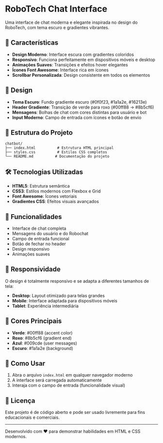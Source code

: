# RoboTech Chat Interface

Uma interface de chat moderna e elegante inspirada no design do RoboTech, com tema escuro e gradientes vibrantes.

## 🚀 Características

- **Design Moderno**: Interface escura com gradientes coloridos
- **Responsivo**: Funciona perfeitamente em dispositivos móveis e desktop
- **Animações Suaves**: Transições e efeitos hover elegantes
- **Ícones Font Awesome**: Interface rica em ícones
- **Scrollbar Personalizada**: Design consistente em todos os elementos

## 🎨 Design

- **Tema Escuro**: Fundo gradiente escuro (#0f0f23, #1a1a2e, #16213e)
- **Header Gradiente**: Transição de verde para roxo (#00ff88 → #8b5cf6)
- **Mensagens**: Bolhas de chat com cores distintas para usuário e bot
- **Input Moderno**: Campo de entrada com ícones e botão de envio

## 📁 Estrutura do Projeto

```
chatbot/
├── index.html          # Estrutura HTML principal
├── styles.css          # Estilos CSS completos
└── README.md          # Documentação do projeto
```

## 🛠️ Tecnologias Utilizadas

- **HTML5**: Estrutura semântica
- **CSS3**: Estilos modernos com Flexbox e Grid
- **Font Awesome**: Ícones vetoriais
- **Gradientes CSS**: Efeitos visuais avançados

## 🎯 Funcionalidades

- Interface de chat completa
- Mensagens do usuário e do Robochat
- Campo de entrada funcional
- Botão de fechar no header
- Design responsivo
- Animações suaves

## 📱 Responsividade

O design é totalmente responsivo e se adapta a diferentes tamanhos de tela:
- **Desktop**: Layout otimizado para telas grandes
- **Mobile**: Interface adaptada para dispositivos móveis
- **Tablet**: Experiência intermediária

## 🎨 Cores Principais

- **Verde**: #00ff88 (accent color)
- **Roxo**: #8b5cf6 (gradient end)
- **Azul**: #009cde (user messages)
- **Escuro**: #1a1a2e (background)

## 🚀 Como Usar

1. Abra o arquivo `index.html` em qualquer navegador moderno
2. A interface será carregada automaticamente
3. Interaja com o campo de entrada (funcionalidade visual)

## 📝 Licença

Este projeto é de código aberto e pode ser usado livremente para fins educacionais e comerciais.

---

Desenvolvido com ❤️ para demonstrar habilidades em HTML e CSS modernos.
